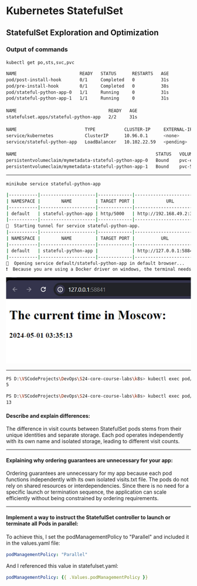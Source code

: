 # Kubernetes StatefulSet

## StatefulSet Exploration and Optimization

### Output of commands

`kubectl get po,sts,svc,pvc`

```bash
NAME                        READY   STATUS      RESTARTS   AGE
pod/post-install-hook       0/1     Completed   0          31s
pod/pre-install-hook        0/1     Completed   0          38s
pod/stateful-python-app-0   1/1     Running     0          31s
pod/stateful-python-app-1   1/1     Running     0          31s

NAME                                   READY   AGE
statefulset.apps/stateful-python-app   2/2     31s

NAME                          TYPE           CLUSTER-IP     EXTERNAL-IP   PORT(S)          AGE
service/kubernetes            ClusterIP      10.96.0.1      <none>        443/TCP          28d
service/stateful-python-app   LoadBalancer   10.102.22.59   <pending>     5000:31789/TCP   31s

NAME                                                     STATUS   VOLUME                                     CAPACITY   ACCESS MODES   STORAGECLASS   AGE
persistentvolumeclaim/mymetadata-stateful-python-app-0   Bound    pvc-ed7a9100-ed53-4232-9daa-edc9911477bb   1Gi        RWO            standard       31s
persistentvolumeclaim/mymetadata-stateful-python-app-1   Bound    pvc-5ff572ec-2695-4dd8-9cd8-b0a494949f4f   1Gi        RWO            standard       31s
```

---

`minikube service stateful-python-app`

```bash
|-----------|---------------------|-------------|---------------------------|
| NAMESPACE |        NAME         | TARGET PORT |            URL            |
|-----------|---------------------|-------------|---------------------------|
| default   | stateful-python-app | http/5000   | http://192.168.49.2:31789 |
|-----------|---------------------|-------------|---------------------------|
🏃  Starting tunnel for service stateful-python-app.
|-----------|---------------------|-------------|------------------------|
| NAMESPACE |        NAME         | TARGET PORT |          URL           |
|-----------|---------------------|-------------|------------------------|
| default   | stateful-python-app |             | http://127.0.0.1:58841 |
|-----------|---------------------|-------------|------------------------|
🎉  Opening service default/stateful-python-app in default browser...
❗  Because you are using a Docker driver on windows, the terminal needs to be open to run it.
```

![service](./assets/service.jpg)

---

```bash
PS D:\VSCodeProjects\DevOps\S24-core-course-labs\k8s> kubectl exec pod/stateful-python-app-0 -- cat visits/visits.txt
5
```
```bash
PS D:\VSCodeProjects\DevOps\S24-core-course-labs\k8s> kubectl exec pod/stateful-python-app-1 -- cat visits/visits.txt
13
```

#### **Describe and explain differences:** 

The difference in visit counts between StatefulSet pods stems from their unique identities and separate storage. Each pod operates independently with its own name and isolated storage, leading to different visit counts. 

--- 

#### **Explaining why ordering guarantees are unnecessary for your app:**

Ordering guarantees are unnecessary for my app because each pod functions independently with its own isolated visits.txt file. The pods do not rely on shared resources or interdependencies. Since there is no need for a specific launch or termination sequence, the application can scale efficiently without being constrained by ordering requirements.

---

#### **Implement a way to instruct the StatefulSet controller to launch or terminate all Pods in parallel:**

To achieve this, I set the podManagementPolicy to "Parallel" and included it in the values.yaml file:
```yaml
podManagementPolicy: "Parallel"
```
And I referenced this value in statefulset.yaml:

```yaml
podManagementPolicy: {{ .Values.podManagementPolicy }}
```
